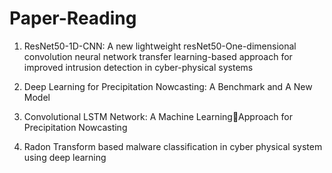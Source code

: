 # Paper-Reading

1. ResNet50-1D-CNN: A new lightweight resNet50-One-dimensional 
convolution neural network transfer learning-based approach for improved 
intrusion detection in cyber-physical systems

2. Deep Learning for Precipitation Nowcasting:
A Benchmark and A New Model

3. Convolutional LSTM Network: A Machine LearningApproach for Precipitation Nowcasting

4. Radon Transform based malware classification in cyber physical system using deep learning